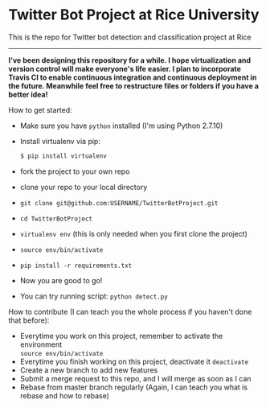 # Twitter Bot Project at Rice University

This is the repo for Twitter bot detection and classification project at Rice
****

**I've been designing this repository for a while. I hope virtualization and version control will make everyone's life easier. I plan to incorporate Travis CI to enable continuous integration and continuous deployment in the future. Meanwhile feel free to restructure files or folders if you have a better idea!**

How to get started:
 * Make sure you have `python` installed (I'm using Python 2.7.10)
 * Install virtualenv via pip:
	```bash
    $ pip install virtualenv
    ```
 * fork the project to your own repo
 * clone your repo to your local directory
 * `git clone git@github.com:USERNAME/TwitterBotProject.git`
 * `cd TwitterBotProject`
 * `virtualenv env` (this is only needed when you first clone the project)
 * `source env/bin/activate`
 * `pip install -r requirements.txt`
 * Now you are good to go!
 
 
 * You can try running script: `python detect.py`


How to contribute (I can teach you the whole process if you haven't done that before):
 * Everytime you work on this project, remember to activate the environment    
      `source env/bin/activate`
 * Everytime you finish working on this project, deactivate it
  `deactivate`
 * Create a new branch to add new features
 * Submit a merge request to this repo, and I will merge as soon as I can
 * Rebase from master branch regularly (Again, I can teach you what is rebase and how to rebase)